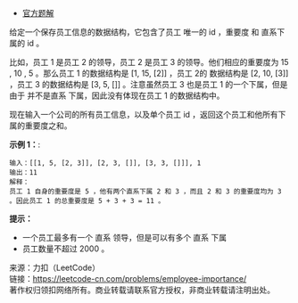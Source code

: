 * [官方题解](https://leetcode-cn.com/problems/employee-importance/solution/yuan-gong-de-zhong-yao-xing-by-leetcode-h6xre/)

给定一个保存员工信息的数据结构，它包含了员工 唯一的 id ，重要度 和 直系下属的 id 。

比如，员工 1 是员工 2 的领导，员工 2 是员工 3 的领导。他们相应的重要度为 15 , 10 , 5 。那么员工 1 的数据结构是 [1, 15, [2]] ，员工 2的 数据结构是 [2, 10, [3]] ，员工 3 的数据结构是 [3, 5, []] 。注意虽然员工 3 也是员工 1 的一个下属，但是由于 并不是直系 下属，因此没有体现在员工 1 的数据结构中。

现在输入一个公司的所有员工信息，以及单个员工 id ，返回这个员工和他所有下属的重要度之和。

**示例 1：**:<br>
```
输入：[[1, 5, [2, 3]], [2, 3, []], [3, 3, []]], 1
输出：11
解释：
员工 1 自身的重要度是 5 ，他有两个直系下属 2 和 3 ，而且 2 和 3 的重要度均为 3 。因此员工 1 的总重要度是 5 + 3 + 3 = 11 。
```

**提示：** <br>
* 一个员工最多有一个 直系 领导，但是可以有多个 直系 下属
* 员工数量不超过 2000 。


来源：力扣（LeetCode）<br>
链接：https://leetcode-cn.com/problems/employee-importance/<br>
著作权归领扣网络所有。商业转载请联系官方授权，非商业转载请注明出处。<br>